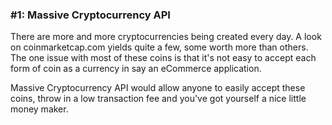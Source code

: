 ### #1: Massive Cryptocurrency API

There are more and more cryptocurrencies being created every day. A look on coinmarketcap.com yields quite a few, some worth more than others. The one issue with most of these coins is that it's not easy to accept each form of coin as a currency in say an eCommerce application.

Massive Cryptocurrency API would allow anyone to easily accept these coins, throw in a low transaction fee and you've got yourself a nice little money maker.
